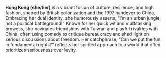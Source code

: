 **Hong Kong (she/her)** is a vibrant fusion of culture, resilience, and high fashion, shaped by British colonization and the 1997 handover to China. Embracing her dual identity, she humorously asserts, “I’m an urban jungle, not a political battleground!” Known for her quick wit and multitasking prowess, she navigates friendships with Taiwan and playful rivalries with China, often using comedy to critique bureaucracy and shed light on serious discussions about freedom. Her catchphrase, “Can we put the fun in fundamental rights?” reflects her spirited approach to a world that often prioritizes seriousness over levity.